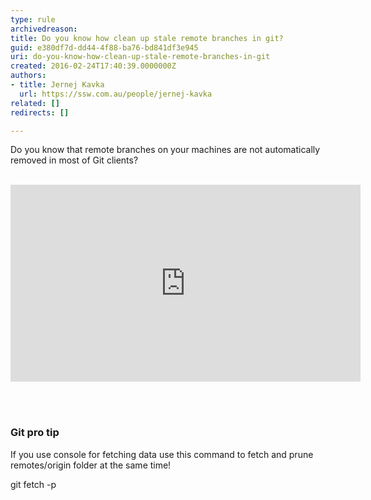 ```yaml
---
type: rule
archivedreason: 
title: Do you know how clean up stale remote branches in git?
guid: e380df7d-dd44-4f88-ba76-bd841df3e945
uri: do-you-know-how-clean-up-stale-remote-branches-in-git
created: 2016-02-24T17:40:39.0000000Z
authors:
- title: Jernej Kavka
  url: https://ssw.com.au/people/jernej-kavka
related: []
redirects: []

---
```



Do you know that remote branches on your machines are not automatically removed in most of Git clients?
<br><excerpt class='endintro'></excerpt><br>
<div class="ms-rtestate-read ms-rte-embedcode ms-rte-embedil ms-rtestate-notify"><iframe width="560" height="315" src="https&#58;//www.youtube.com/embed/cEEo7lkZoRE" frameborder="0"></iframe>&#160;</div><p><br></p><h3 class="ssw15-rteElement-H3">Git pro tip​​</h3><p>If you use console for fetching data use this command to fetch&#160;and​ prune remotes/origin folder at the same time!</p><p class="ssw15-rteElement-CodeArea">git fetch -p​<br></p>


